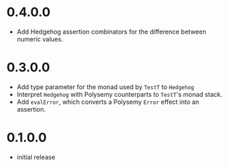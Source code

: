# 0.4.0.0

* Add Hedgehog assertion combinators for the difference between numeric values.

# 0.3.0.0

* Add type parameter for the monad used by `TestT` to `Hedgehog`
* Interpret `Hedgehog` with Polysemy counterparts to `TestT`'s monad stack.
* Add `evalError`, which converts a Polysemy `Error` effect into an assertion.

# 0.1.0.0

* initial release
